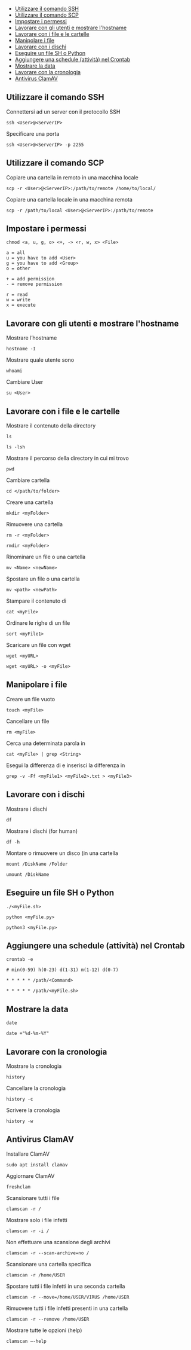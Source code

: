- [Utilizzare il comando SSH](#utilizzare-il-comando-ssh)
- [Utilizzare il comando SCP](#utilizzare-il-comando-scp)
- [Impostare i permessi](#impostare-i-permessi)
- [Lavorare con gli utenti e mostrare l'hostname](#lavorare-con-gli-utenti-e-mostrare-l-hostname)
- [Lavorare con i file e le cartelle](#lavorare-con-i-file-e-le-cartelle)
- [Manipolare i file](#manipolare-i-file)
- [Lavorare con i dischi](#lavorare-con-i-dischi)
- [Eseguire un file SH o Python](#eseguire-un-file-sh-o-python)
- [Aggiungere una schedule (attività) nel Crontab](#aggiungere-una-schedule--attivit---nel-crontab)
- [Mostrare la data](#mostrare-la-data)
- [Lavorare con la cronologia](#lavorare-con-la-cronologia)
- [Antivirus ClamAV](#antivirus-clamav)

## Utilizzare il comando SSH

Connettersi ad un server con il protocollo SSH

	ssh <User>@<ServerIP>

Specificare una porta
	
	ssh <User>@<ServerIP> -p 2255

## Utilizzare il comando SCP

Copiare una cartella in remoto in una macchina locale

	scp -r <User>@<ServerIP>:/path/to/remote /home/to/local/

Copiare una cartella locale in una macchina remota

	scp -r /path/to/local <User>@<ServerIP>:/path/to/remote

## Impostare i permessi

	chmod <a, u, g, o> <+, -> <r, w, x> <File>

	a = all
	u = you have to add <User>
	g = you have to add <Group>
	o = other

	+ = add permission
	- = remove permission

	r = read
	w = write
	x = execute
	
## Lavorare con gli utenti e mostrare l'hostname

Mostrare l’hostname

	hostname -I
	
Mostrare quale utente sono
	
	whoami

Cambiare User
	
	su <User>

## Lavorare con i file e le cartelle

Mostrare il contenuto della directory

	ls
	
	ls -lsh

Mostrare il percorso della directory in cui mi trovo

	pwd

Cambiare cartella

	cd </path/to/folder>

Creare una cartella
	
	mkdir <myFolder>
	
Rimuovere una cartella
	
	rm -r <myFolder>
	
	rmdir <myFolder>

Rinominare un file o una cartella
	
	mv <Name> <newName>
	
Spostare un file o una cartella
	
	mv <path> <newPath>

Stampare il contenuto di <myFile>

	cat <myFile>

Ordinare le righe di un file

	sort <myFile1>

Scaricare un file con wget

	wget <myURL>

	wget <myURL> -o <myFile>

## Manipolare i file


Creare un file vuoto

	touch <myFile>

Cancellare un file

	rm <myFile>
	
Cerca una determinata parola in <myFile>

	cat <myFile> | grep <String>

Esegui la differenza di <myFile1> e <myFile2> inserisci la differenza in <myFile3>

	grep -v -Ff <myFile1> <myFile2>.txt > <myFile3>
	
## Lavorare con i dischi

Mostrare i dischi

	df

Mostrare i dischi (for human)

	df -h

Montare o rimuovere un disco (in una cartella

	mount /DiskName /Folder

	umount /DiskName
	
## Eseguire un file SH o Python
	
	./<myFile.sh>
	
	python <myFile.py>
	
	python3 <myFile.py>
	
## Aggiungere una schedule (attività) nel Crontab

	crontab -e

	# min(0-59) h(0-23) d(1-31) m(1-12) d(0-7)
	
	* * * * * /path/<Command>
	
	* * * * * /path/<myFile.sh>

## Mostrare la data

	date

	date +"%d-%m-%Y"
	
## Lavorare con la cronologia

Mostrare la cronologia

	history

Cancellare la cronologia

	history -c

Scrivere la cronologia

	history -w

## Antivirus ClamAV

Installare ClamAV

	sudo apt install clamav

Aggiornare ClamAV

	freshclam

Scansionare tutti i file

	clamscan -r /

Mostrare solo i file infetti

	clamscan -r -i /

Non effettuare una scansione degli archivi

	clamscan -r --scan-archive=no /

Scansionare una cartella specifica

	clamscan -r /home/USER

Spostare tutti i file infetti in una seconda cartella

	clamscan -r --move=/home/USER/VIRUS /home/USER

Rimuovere tutti i file infetti presenti in una cartella

	clamscan -r --remove /home/USER

Mostrare tutte le opzioni (help)

	clamscan –-help
